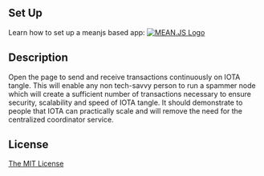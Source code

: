 ## Set Up
Learn how to set up a meanjs based app:
[![MEAN.JS Logo](http://meanjs.org/img/logo-small.png)](http://meanjs.org/docs.html)

## Description
Open the page to send and receive transactions continuously on IOTA tangle. This will enable any non tech-savvy person to run a spammer node which will create a sufficient number of transactions necessary to ensure security, scalability and speed of IOTA tangle. It should demonstrate to people that IOTA can practically scale and will remove the need for the centralized coordinator service.

## License
[The MIT License](LICENSE.md)
